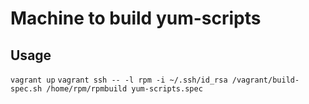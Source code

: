 Machine to build yum-scripts
========


Usage
-------
`vagrant up`
`vagrant ssh -- -l rpm -i ~/.ssh/id_rsa /vagrant/build-spec.sh /home/rpm/rpmbuild yum-scripts.spec`
